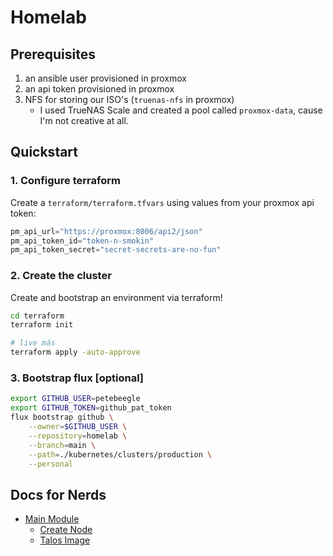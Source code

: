 # Homelab

## Prerequisites
1. an ansible user provisioned in proxmox
2. an api token provisioned in proxmox
3. NFS for storing our ISO's (`truenas-nfs` in proxmox)
    - I used TrueNAS Scale and created a pool called `proxmox-data`, cause I'm not creative at all.

## Quickstart
### 1. Configure terraform
Create a `terraform/terraform.tfvars` using values from your proxmox api token:
```tf
pm_api_url="https://proxmox:8006/api2/json"
pm_api_token_id="token-n-smokin"
pm_api_token_secret="secret-secrets-are-no-fun"
```

### 2. Create the cluster

Create and bootstrap an environment via terraform!
```sh
cd terraform
terraform init

# live más
terraform apply -auto-approve
```

### 3. Bootstrap flux [optional]
```sh
export GITHUB_USER=petebeegle
export GITHUB_TOKEN=github_pat_token
flux bootstrap github \
    --owner=$GITHUB_USER \
    --repository=homelab \
    --branch=main \
    --path=./kubernetes/clusters/production \
    --personal

```

## Docs for Nerds
- [Main Module](./terraform/README.md)
    - [Create Node](./terraform/modules/node/README.md)
    - [Talos Image](./terraform/modules/talos/README.md)
